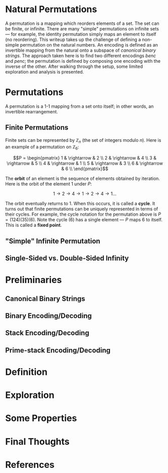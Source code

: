 # Natural Permutations

A permutation is a mapping which reorders elements of a set. The set can be finite, or infinite. There are many "simple" permutations on infinite sets — for example, the identity permutation simply maps an element to itself (no reordering). This writeup takes up the challenge of defining a non-simple permutation on the natural numbers. An encoding is defined as an invertible mapping from the natural onto a subspace of _canonical binary strings_. The approach taken here is to find two different encodings $benc$ and $penc$; the permutation is defined by composing one encoding with the inverse of the other. After walking through the setup, some limited exploration and analysis is presented.

# Permutations

A permutation is a 1-1 mapping from a set onto itself; in other words, an invertible rearrangement.

## Finite Permutations

Finite sets can be represented by $\mathbb{Z}_n$ (the set of integers modulo _n_). Here is an example of a permutation on $\mathbb{Z}_6$:

```math
P = 
    \begin{pmatrix}
        1 & \rightarrow & 2 \\
        2 & \rightarrow & 4 \\
        3 & \rightarrow & 5 \\
        4 & \rightarrow & 1 \\
        5 & \rightarrow & 3 \\
        6 & \rightarrow & 6 \\
    \end{pmatrix}
```

The **orbit** of an element is the sequence of elements obtained by iteration. Here is the orbit of the element $1$ under $P$:

```math
1 \rightarrow 2 \rightarrow 4 \rightarrow 1 \rightarrow 2 \rightarrow 4 \rightarrow 1 \ldots
```

The orbit eventually returns to $1$. When this occurs, it is called a **cycle**. It turns out that finite permutations can be uniquely represented in terms of their cycles. For example, the cycle notation for the permutation above is $P = (124)(35)(6)$. Note the cycle $(6)$ has a single element — $P$ maps $6$ to itself. This is called a **fixed point**.

## "Simple" Infinite Permutation
## Single-Sided vs. Double-Sided Infinity

# Preliminaries

## Canonical Binary Strings
## Binary Encoding/Decoding
## Stack Encoding/Decoding
## Prime-stack Encoding/Decoding

# Definition

# Exploration

# Some Properties

# Final Thoughts

# References
